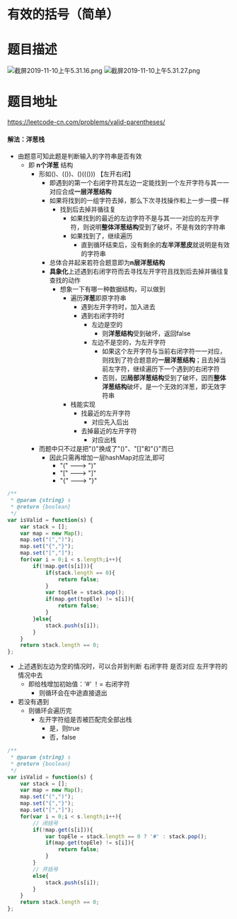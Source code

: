 # 有效的括号（简单）
# 题目描述
![截屏2019-11-10上午5.31.16.png](https://pic.leetcode-cn.com/0f3cedad553008800a1911bc2f4274048bfdca4b84f94af0f8dc842d5c4ed4a8-%E6%88%AA%E5%B1%8F2019-11-10%E4%B8%8A%E5%8D%885.31.16.png)
![截屏2019-11-10上午5.31.27.png](https://pic.leetcode-cn.com/60095ccbf94027ec690210aec2d468acbe6f854de45cb0e87b00f8527376f043-%E6%88%AA%E5%B1%8F2019-11-10%E4%B8%8A%E5%8D%885.31.27.png)
# 题目地址
<https://leetcode-cn.com/problems/valid-parentheses/>
#### 解法：洋葱栈
+ 由题意可知此题是判断输入的字符串是否有效
  + 即 **n个洋葱** 结构
    + 形如()、(())、()((())) 【左开右闭】
      + 即遇到的第一个右闭字符其左边一定能找到一个左开字符与其一一对应合成**一层洋葱结构**
      + 如果将找到的一组字符去掉，那么下次寻找操作和上一步一摸一样 
        + 找到后去掉并循往复
          + 如果找到的最近的左边字符不是与其一一对应的左开字符，则说明**整体洋葱结构**受到了破坏，不是有效的字符串
          + 如果找到了，继续遍历
            + 直到循环结束后，没有剩余的**左半洋葱皮**就说明是有效的字符串 
      + 总体合并起来若符合题意即为**n层洋葱结构**
      + **具象化**上述遇到右闭字符而去寻找左开字符且找到后去掉并循往复查找的动作
        + 想象一下有哪一种数据结构，可以做到
          + 遍历**洋葱**即原字符串
            + 遇到左开字符时，加入进去
            + 遇到右闭字符时
              + 左边是空的
                + 则**洋葱结构**受到破坏，返回false 
              + 左边不是空的，为左开字符
                + 如果这个左开字符与当前右闭字符一一对应，则找到了符合题意的**一层洋葱结构**；且去掉当前左字符，继续遍历下一个遇到的右闭字符
                + 否则，因**局部洋葱结构**受到了破坏，因而**整体洋葱结构**破坏，是一个无效的洋葱，即无效字符串 
          + 栈能实现
            + 找最近的左开字符
              + 对应先入后出
            + 去掉最近的左开字符  
              + 对应出栈
    + 而题中只不过是把"()"换成了"()"、"[]"和"{}"而已
      + 因此只需再增加一层hashMap对应法,即可
        + "(" ---> ")"  
        + "[" ---> "]"  
        + "{" ---> "}"  
```javascript
/**
 * @param {string} s
 * @return {boolean}
 */
var isValid = function(s) {
    var stack = [];
    var map = new Map();
    map.set("(",")");
    map.set("{","}");
    map.set("[","]");
    for(var i = 0;i < s.length;i++){
        if(!map.get(s[i])){
            if(stack.length == 0){
                return false;
            }
            var topEle = stack.pop();
            if(map.get(topEle) != s[i]){
                return false;
            }
        }else{
            stack.push(s[i]);
        }
    }
    return stack.length == 0;
};
```
+ 上述遇到左边为空的情况时，可以合并到判断 右闭字符 是否对应 左开字符的情况中去
  + 即给栈增加初始值：‘#’ ！= 右闭字符
    + 则循环会在中途直接退出
+ 若没有遇到
  + 则循环会遍历完
    + 左开字符组是否被匹配完全部出栈
      + 是，则true
      + 否，false     
```javascript
/**
 * @param {string} s
 * @return {boolean}
 */
var isValid = function(s) {
    var stack = [];
    var map = new Map();
    map.set("(",")");
    map.set("{","}");
    map.set("[","]");
    for(var i = 0;i < s.length;i++){
        // 闭括号
        if(!map.get(s[i])){
            var topEle = stack.length == 0 ? '#' : stack.pop();
            if(map.get(topEle) != s[i]){
                return false;
            }
        }
        // 开括号
        else{
            stack.push(s[i]);
        }
    }
    return stack.length == 0;
};
```
